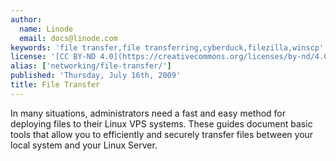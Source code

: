 ```yaml
---
author:
  name: Linode
  email: docs@linode.com
keywords: 'file transfer,file transferring,cyberduck,filezilla,winscp'
license: '[CC BY-ND 4.0](https://creativecommons.org/licenses/by-nd/4.0)'
alias: ['networking/file-transfer/']
published: 'Thursday, July 16th, 2009'
title: File Transfer
---
```


In many situations, administrators need a fast and easy method for deploying files to their Linux VPS systems. These guides document basic tools that allow you to efficiently and securely transfer files between your local system and your Linux Server.
